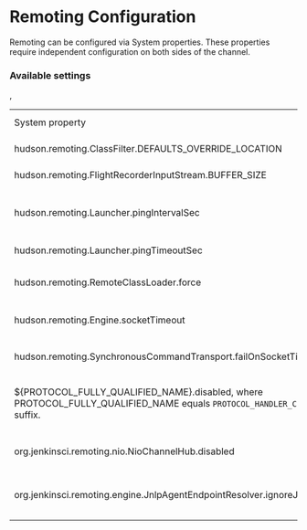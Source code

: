 Remoting Configuration
====

Remoting can be configured via System properties. 
These properties require independent configuration on both sides of the channel.

### Available settings

<table>
  <tbody>
    <tr>
      <td>System property</td>
      <td>Default value</td>
      <td><a href="../CHANGELOG.md">Since</a></td>
      <td><a href="https://jenkins.io/changelog/">Jenkins version(s)</a></td>
      <td>Related issues</td>
      <td>Description</td>
    </tr>
    <tr>
      <td>hudson.remoting.ClassFilter.DEFAULTS_OVERRIDE_LOCATION</td>
      <td>null</td>
      <td>2.53.2</td>
      <td>1.639</td>
      <td><a href="https://wiki.jenkins-ci.org/display/SECURITY/Jenkins+Security+Advisory+2015-11-11">SECURITY-218</a></td>
      <td>The path to a file containing alternative regex patterns for remoting class filtering</td>
    </tr>
    <tr>
      <td>hudson.remoting.FlightRecorderInputStream.BUFFER_SIZE</td>
      <td>1048576</td>
      <td>2.41</td>
      <td>1.563</td>
      <td><a href="https://issues.jenkins-ci.org/browse/JENKINS-22734">JENKINS-22734</a></td>
      <td>Size (in bytes) of the flight recorder ring buffer used for debugging remoting issues</td>
    </tr>
    <tr>
      <td>hudson.remoting.Launcher.pingIntervalSec</td>
      <td>0 since 2.60, 600 before</td>
      <td>2.0</td>
      <td>1.367</td>
      <td><a href="https://issues.jenkins-ci.org/browse/JENKINS-35190">JENKINS-35190</a></td>
      <td>Seconds between ping checks to monitor health of slave nodes; 
      0 to disable ping</td>
    </tr>
    <tr>
      <td>hudson.remoting.Launcher.pingTimeoutSec</td>
      <td>240</td>
      <td>2.0</td>
      <td>1.367</td>
      <td>N/A</td>
      <td>If ping of slave node takes longer than this, consider it dead; 
      0 to disable ping</td>
    </tr>
    <tr>
      <td>hudson.remoting.RemoteClassLoader.force</td>
      <td>null</td>
      <td>2.58</td>
      <td>2.4</td>
      <td><a href="https://issues.jenkins-ci.org/browse/JENKINS-19445">JENKINS-19445</a> (workaround)</td>
      <td>
      Class name String.
      Forces loading of the specified class name on incoming requests. 
      Works around issues like <a href="https://issues.jenkins-ci.org/browse/JENKINS-19445">JENKINS-19445</a></td>
    </tr>
    <tr>
      <td>hudson.remoting.Engine.socketTimeout</td>
      <td>30 minutes</td>
      <td>2.58</td>
      <td>2.4</td>
      <td><a href="https://issues.jenkins-ci.org/browse/JENKINS-34808">JENKINS-34808</a></td>
      <td>Socket read timeout in milliseconds.
      If timeout happens and the <code>failOnSocketTimeoutInReader</code> property is <code>true</code>, the channel will be interrupted.
      </td>
    </tr>
    <tr>
      <td>hudson.remoting.SynchronousCommandTransport.failOnSocketTimeoutInReader</td>
      <td>false</td>
      <td>2.60</td>
      <td>TODO</td>
      <td><a href="https://issues.jenkins-ci.org/browse/JENKINS-22722">JENKINS-22722</a></td>
      <td>Boolean flag.
      Enables the original aggressive behavior, when the channel reader gets interrupted by any 
      <code>SocketTimeoutException</code>
      </td>
    </tr>
    <tr>
      <td>${PROTOCOL_FULLY_QUALIFIED_NAME}.disabled, 
      where PROTOCOL_FULLY_QUALIFIED_NAME equals 
      <code>PROTOCOL_HANDLER_CLASSNAME</code> without the <code>Handler</code> suffix.</td>,
      <td>false</td>
      <td>2.59</td>
      <td>2.4</td>
      <td><a href="https://issues.jenkins-ci.org/browse/JENKINS-34819">JENKINS-34819</a></td>
      <td>Boolean flag, which allows disabling particular protocols in remoting. 
      <br/><br/>
      Property example: <code>org.jenkinsci.remoting.engine.JnlpProtocol3.disabled</code>
      </td>
    </tr>
    <tr>
      <td>org.jenkinsci.remoting.nio.NioChannelHub.disabled</td>
      <td>false</td>
      <td>2.62.3</td>
      <td>TODO</td>
      <td><a href="https://issues.jenkins-ci.org/browse/JENKINS-39290">JENKINS-39290</a></td>
      <td>Boolean flag to disable NIO-based socket connection handling, and switch back to classic IO. Used to isolate the problem.</td>
    </tr>
    <tr>
      <td>org.jenkinsci.remoting.engine.JnlpAgentEndpointResolver.ignoreJenkinsAgentProtocolsHeader</td>
      <td>false</td>
      <td>TODO</td>    
      <td>TODO</td>
      <td><a href="https://issues.jenkins-ci.org/browse/JENKINS-41730">JENKINS-41730</a></td>
      <td>If enabled, the remoting client will ignore the list of supported protocols returned by the server. Then it will try to connect by iterating through available protocols till it finds the server accepts connection.</td>
    </tr>
    <!--Template
    <tr>
      <td></td>
      <td></td>
      <td></td>
      <td></td>
      <td></td>
      <td></td>
    </tr>-->
  <tbody>
</table>
